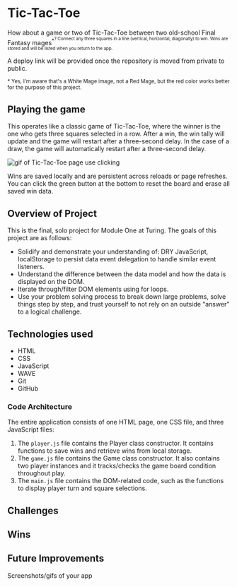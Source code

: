 # Tic-Tac-Toe

How about a game or two of Tic-Tac-Toe between two old-school Final Fantasy mages<sup>*<sup>?  Connect any three squares in a line (vertical, horizontal, diagonally) to win.  Wins are stored and will be listed when you return to the app.  

A deploy link will be provided once the repository is moved from private to public.

<sub>* Yes, I'm aware that's a White Mage image, not a Red Mage, but the red color works better for the purpose of this project.</sub>

## Playing the game
This operates like a classic game of Tic-Tac-Toe, where the winner is the one who gets three squares selected in a row.  After a win, the win tally will update and the game will restart after a three-second delay.  In the case of a draw, the game will automatically restart after a three-second delay.

![gif of Tic-Tac-Toe page use clicking](https://something.gif "Tic-Tac-Toe page use")

Wins are saved locally and are persistent across reloads or page refreshes.  You can click the green button at the bottom to reset the board and erase all saved win data.

## Overview of Project
This is the final, solo project for Module One at Turing.  The goals of this project are as follows:
  * Solidify and demonstrate your understanding of: DRY JavaScript, localStorage to persist data event delegation to handle similar event listeners.
  * Understand the difference between the data model and how the data is displayed on the DOM.
  * Iterate through/filter DOM elements using for loops.
  * Use your problem solving process to break down large problems, solve things step by step, and trust yourself to not rely on an outside “answer” to a logical challenge.

## Technologies used
 * HTML
 * CSS
 * JavaScript
 * WAVE
 * Git
 * GitHub

### Code Architecture
The entire application consists of one HTML page, one CSS file, and three JavaScript files:
  1. The `player.js` file contains the Player class constructor. It contains functions to save wins and retrieve wins from local storage.
  2. The `game.js` file contains the Game class constructor. It also contains two player instances and it tracks/checks the game board condition throughout play.
  3. The `main.js` file contains the DOM-related code, such as the functions to display player turn and square selections.

## Challenges

## Wins

## Future Improvements



Screenshots/gifs of your app
